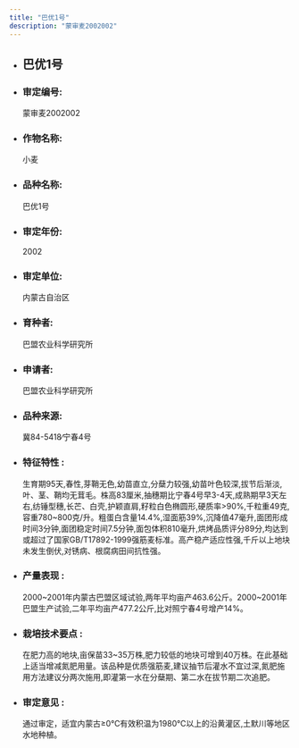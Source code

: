 ```yaml
---
title: "巴优1号"
description: "蒙审麦2002002"
---
```

* ## 巴优1号
* ###  审定编号:  
   蒙审麦2002002

*  ### 作物名称:  
   小麦

*   ###  品种名称: 
    巴优1号

*   ### 审定年份: 
    2002

*   ### 审定单位:  
    内蒙古自治区

*   ### 育种者:  
    巴盟农业科学研究所

*   ### 申请者:  
    巴盟农业科学研究所

*   ### 品种来源:  
    冀84-5418∕宁春4号

*   ### 特征特性 : 
    生育期95天,春性,芽鞘无色,幼苗直立,分蘖力较强,幼苗叶色较深,拔节后渐淡,叶、茎、鞘均无茸毛。株高83厘米,抽穗期比宁春4号早3-4天,成熟期早3天左右,纺锤型穗,长芒、白壳,护颖直肩,籽粒白色椭圆形,硬质率>90%,千粒重49克,容重780~800克/升。粗蛋白含量14.4%,湿面筋39%,沉降值47毫升,面团形成时间3分钟,面团稳定时间7.5分钟,面包体积810毫升,烘烤品质评分89分,均达到或超过了国家GB/T17892-1999强筋麦标准。高产稳产适应性强,千斤以上地块未发生倒伏,对锈病、根腐病田间抗性强。

*   ### 产量表现 : 
    2000~2001年内蒙古巴盟区域试验,两年平均亩产463.6公斤。2000~2001年巴盟生产试验,二年平均亩产477.2公斤,比对照宁春4号增产14%。

*   ### 栽培技术要点 : 
    在肥力高的地块,亩保苗33~35万株,肥力较低的地块可增到40万株。在此基础上适当增减氮肥用量。该品种是优质强筋麦,建议抽节后灌水不宜过深,氮肥施用方法建议分两次施用,即灌第一水在分蘖期、第二水在拔节期二次追肥。

*   ### 审定意见 : 
    通过审定，适宜内蒙古≥0℃有效积温为1980℃以上的沿黄灌区,土默川等地区水地种植。
